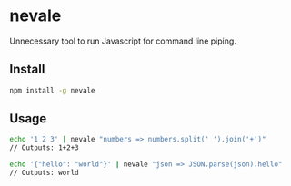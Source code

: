 # nevale
Unnecessary tool to run Javascript for command line piping.

## Install

```sh
npm install -g nevale
```

## Usage

```sh
echo '1 2 3' | nevale "numbers => numbers.split(' ').join('+')"
// Outputs: 1+2+3
```

```sh
echo '{"hello": "world"}' | nevale "json => JSON.parse(json).hello"
// Outputs: world
```
